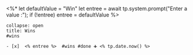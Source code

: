  <%*
let defaultValue = "Win"
let entree = await tp.system.prompt("Enter a value :");
if (!entree) entree = defaultValue
%>
`````ad-check
collapse: open
title: Wins
#wins

- [x]  <% entree %>  #wins #done ➕ <% tp.date.now() %>
`````

